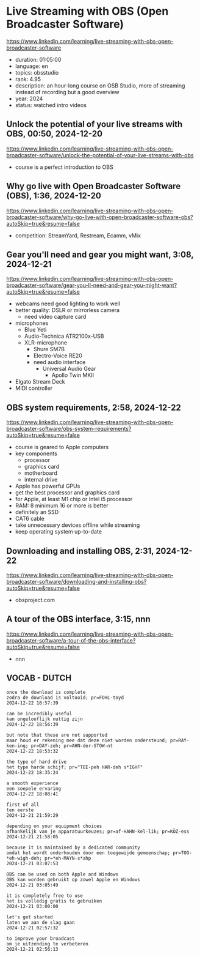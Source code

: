 # Live Streaming with OBS (Open Broadcaster Software)

https://www.linkedin.com/learning/live-streaming-with-obs-open-broadcaster-software

- duration: 01:05:00
- language: en
- topics: obsstudio
- rank: 4.95
- description: an hour-long course on OSB Studio, more of streaming instead of recording but a good overview
- year: 2024
- status: watched intro videos

## Unlock the potential of your live streams with OBS, 00:50, 2024-12-20

https://www.linkedin.com/learning/live-streaming-with-obs-open-broadcaster-software/unlock-the-potential-of-your-live-streams-with-obs

- course is a perfect introduction to OBS

## Why go live with Open Broadcaster Software (OBS), 1:36, 2024-12-20

https://www.linkedin.com/learning/live-streaming-with-obs-open-broadcaster-software/why-go-live-with-open-broadcaster-software-obs?autoSkip=true&resume=false

- competition: StreamYard, Restream, Ecamm, vMix

## Gear you'll need and gear you might want, 3:08, 2024-12-21

https://www.linkedin.com/learning/live-streaming-with-obs-open-broadcaster-software/gear-you-ll-need-and-gear-you-might-want?autoSkip=true&resume=false

- webcams need good lighting to work well
- better quality: DSLR or mirrorless camera
  - need video capture card
- microphones
  - Blue Yeti
  - Audio-Technica ATR2100x-USB
  - XLR-microphone
    - Shure SM7B
    - Electro-Voice RE20
    - need audio interface
      - Universal Audio Gear
        - Apollo Twin MKII
- Elgato Stream Deck
- MIDI controller

## OBS system requirements, 2:58, 2024-12-22

https://www.linkedin.com/learning/live-streaming-with-obs-open-broadcaster-software/obs-system-requirements?autoSkip=true&resume=false

- course is geared to Apple computers
- key components
  - processor
  - graphics card
  - motherboard
  - internal drive
- Apple has powerful GPUs
- get the best processor and graphics card
- for Apple, at least M1 chip or Intel i5 processor
- RAM: 8 minimum 16 or more is better
- definitely an SSD
- CAT6 cable
- take unnecessary devices offline while streaming
- keep operating system up-to-date

## Downloading and installing OBS, 2:31, 2024-12-22

https://www.linkedin.com/learning/live-streaming-with-obs-open-broadcaster-software/downloading-and-installing-obs?autoSkip=true&resume=false

- obsproject.com

## A tour of the OBS interface, 3:15, nnn

https://www.linkedin.com/learning/live-streaming-with-obs-open-broadcaster-software/a-tour-of-the-obs-interface?autoSkip=true&resume=false

- nnn

## VOCAB - DUTCH

```
once the download is complete
zodra de download is voltooid; pr=FOHL-toyd
2024-12-22 18:57:39

can be incredibly useful
kan ongelooflijk nuttig zijn
2024-12-22 18:56:39

but note that these are not supported
maar houd er rekening mee dat deze niet worden ondersteund; pr=RAY-ken-ing; pr=DAY-zeh; pr=AHN-der-STOW-nt
2024-12-22 18:53:32

the type of hard drive
het type harde schijf; pr="TEE-peh HAR-deh s*IGHF"
2024-12-22 18:35:24

a smooth experience
een soepele ervaring
2024-12-22 18:08:41

first of all
ten eerste
2024-12-21 21:59:29

depending on your equipment choices
afhankelijk van je apparatuurkeuzes; pr=af-HAHN-kel-lik; pr=KÖZ-ess
2024-12-21 21:58:05

because it is maintained by a dedicated community
omdat het wordt onderhouden door een toegewijde gemeenschap; pr=TOO-*eh-wigh-deh; pr=*eh-MAYN-s*ahp
2024-12-21 03:07:53

OBS can be used on both Apple and Windows
OBS kan worden gebruikt op zowel Apple en Windows
2024-12-21 03:05:49

it is completely free to use
het is volledig gratis te gebruiken
2024-12-21 03:00:00

let's get started
laten we aan de slag gaan
2024-12-21 02:57:32

to improve your broadcast
om je uitzending te verbeteren
2024-12-21 02:56:13

```
